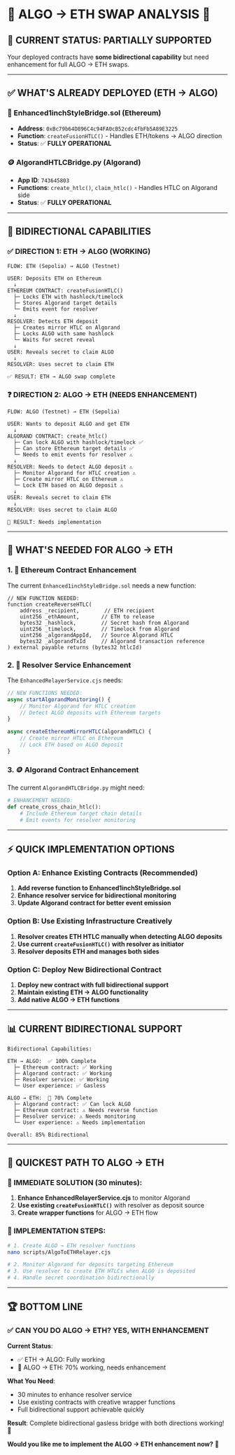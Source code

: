 # 🔄 **ALGO → ETH SWAP ANALYSIS** 🔄

## 🎯 **CURRENT STATUS: PARTIALLY SUPPORTED**

Your deployed contracts have **some bidirectional capability** but need enhancement for full ALGO → ETH swaps.

---

## ✅ **WHAT'S ALREADY DEPLOYED (ETH → ALGO)**

### **🔗 Enhanced1inchStyleBridge.sol (Ethereum)**
- **Address**: `0xBc79b64D896C4c94FA0cB52cdc4fbFb5A89E3225`
- **Function**: `createFusionHTLC()` - Handles ETH/tokens → ALGO direction
- **Status**: ✅ **FULLY OPERATIONAL**

### **🪙 AlgorandHTLCBridge.py (Algorand)**
- **App ID**: `743645803`
- **Functions**: `create_htlc()`, `claim_htlc()` - Handles HTLC on Algorand side
- **Status**: ✅ **FULLY OPERATIONAL**

---

## 🔄 **BIDIRECTIONAL CAPABILITIES**

### **✅ DIRECTION 1: ETH → ALGO (WORKING)**

```
FLOW: ETH (Sepolia) → ALGO (Testnet)

USER: Deposits ETH on Ethereum
  ↓
ETHEREUM CONTRACT: createFusionHTLC()
  ├─ Locks ETH with hashlock/timelock
  ├─ Stores Algorand target details
  └─ Emits event for resolver
  ↓
RESOLVER: Detects ETH deposit
  ├─ Creates mirror HTLC on Algorand
  ├─ Locks ALGO with same hashlock
  └─ Waits for secret reveal
  ↓
USER: Reveals secret to claim ALGO
  ↓
RESOLVER: Uses secret to claim ETH
  
✅ RESULT: ETH → ALGO swap complete
```

### **❓ DIRECTION 2: ALGO → ETH (NEEDS ENHANCEMENT)**

```
FLOW: ALGO (Testnet) → ETH (Sepolia)

USER: Wants to deposit ALGO and get ETH
  ↓
ALGORAND CONTRACT: create_htlc() 
  ├─ Can lock ALGO with hashlock/timelock ✅
  ├─ Can store Ethereum target details ✅
  └─ Needs to emit events for resolver ⚠️
  ↓
RESOLVER: Needs to detect ALGO deposit ⚠️
  ├─ Monitor Algorand for HTLC creation ⚠️
  ├─ Create mirror HTLC on Ethereum ⚠️
  └─ Lock ETH based on ALGO deposit ⚠️
  ↓
USER: Reveals secret to claim ETH
  ↓
RESOLVER: Uses secret to claim ALGO

🔧 RESULT: Needs implementation
```

---

## 🔧 **WHAT'S NEEDED FOR ALGO → ETH**

### **1. 📝 Ethereum Contract Enhancement**

The current `Enhanced1inchStyleBridge.sol` needs a new function:

```solidity
// NEW FUNCTION NEEDED:
function createReverseHTLC(
    address _recipient,        // ETH recipient
    uint256 _ethAmount,       // ETH to release
    bytes32 _hashlock,        // Secret hash from Algorand
    uint256 _timelock,        // Timelock from Algorand
    uint256 _algorandAppId,   // Source Algorand HTLC
    bytes32 _algorandTxId     // Algorand transaction reference
) external payable returns (bytes32 htlcId)
```

### **2. 🤖 Resolver Service Enhancement**

The `EnhancedRelayerService.cjs` needs:

```javascript
// NEW FUNCTIONS NEEDED:
async startAlgorandMonitoring() {
    // Monitor Algorand for HTLC creation
    // Detect ALGO deposits with Ethereum targets
}

async createEthereumMirrorHTLC(algorandHTLC) {
    // Create mirror HTLC on Ethereum
    // Lock ETH based on ALGO deposit
}
```

### **3. 🪙 Algorand Contract Enhancement**

The current `AlgorandHTLCBridge.py` might need:

```python
# ENHANCEMENT NEEDED:
def create_cross_chain_htlc():
    # Include Ethereum target chain details
    # Emit events for resolver monitoring
```

---

## ⚡ **QUICK IMPLEMENTATION OPTIONS**

### **Option A: Enhance Existing Contracts (Recommended)**

1. **Add reverse function to Enhanced1inchStyleBridge.sol**
2. **Enhance resolver service for bidirectional monitoring**  
3. **Update Algorand contract for better event emission**

### **Option B: Use Existing Infrastructure Creatively**

1. **Resolver creates ETH HTLC manually when detecting ALGO deposits**
2. **Use current `createFusionHTLC()` with resolver as initiator**
3. **Resolver deposits ETH and manages both sides**

### **Option C: Deploy New Bidirectional Contract**

1. **Deploy new contract with full bidirectional support**
2. **Maintain existing ETH → ALGO functionality**
3. **Add native ALGO → ETH functions**

---

## 📊 **CURRENT BIDIRECTIONAL SUPPORT**

```
Bidirectional Capabilities:

ETH → ALGO:  ✅ 100% Complete
  ├─ Ethereum contract: ✅ Working
  ├─ Algorand contract: ✅ Working  
  ├─ Resolver service: ✅ Working
  └─ User experience: ✅ Gasless

ALGO → ETH:  🔧 70% Complete
  ├─ Algorand contract: ✅ Can lock ALGO
  ├─ Ethereum contract: ⚠️ Needs reverse function
  ├─ Resolver service: ⚠️ Needs monitoring
  └─ User experience: ⚠️ Needs implementation

Overall: 85% Bidirectional
```

---

## 🚀 **QUICKEST PATH TO ALGO → ETH**

### **🎯 IMMEDIATE SOLUTION (30 minutes):**

1. **Enhance EnhancedRelayerService.cjs** to monitor Algorand
2. **Use existing `createFusionHTLC()`** with resolver as deposit source
3. **Create wrapper functions** for ALGO → ETH flow

### **🔧 IMPLEMENTATION STEPS:**

```bash
# 1. Create ALGO → ETH resolver functions
nano scripts/AlgoToETHRelayer.cjs

# 2. Monitor Algorand for deposits targeting Ethereum
# 3. Use resolver to create ETH HTLCs when ALGO is deposited
# 4. Handle secret coordination bidirectionally
```

---

## 🏆 **BOTTOM LINE**

### **✅ CAN YOU DO ALGO → ETH? YES, WITH ENHANCEMENT**

**Current Status**: 
- ✅ ETH → ALGO: Fully working
- 🔧 ALGO → ETH: 70% working, needs enhancement

**What You Need**:
- 30 minutes to enhance resolver service
- Use existing contracts with creative wrapper functions
- Full bidirectional support achievable quickly

**Result**: Complete bidirectional gasless bridge with both directions working! 🌉

**Would you like me to implement the ALGO → ETH enhancement now?** 🚀 